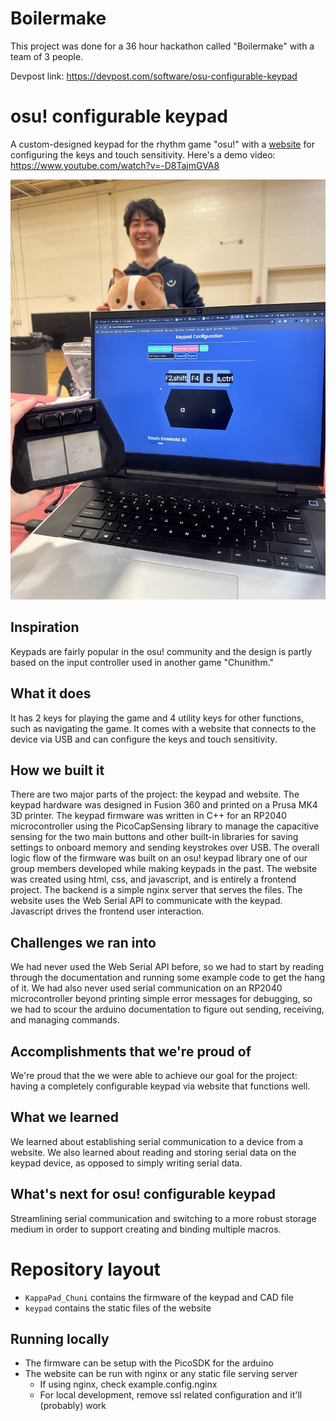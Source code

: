 # Boilermake
This project was done for a 36 hour hackathon called "Boilermake" with a team of 3 people.

Devpost link: https://devpost.com/software/osu-configurable-keypad

# osu! configurable keypad
A custom-designed keypad for the rhythm game "osu!" with a [website](https://keypad.sheppsu.me) for configuring the keys and touch sensitivity. Here's a demo video: https://www.youtube.com/watch?v=-D8TajmGVA8

![keypad.jpg](keypad.jpg)

## Inspiration
Keypads are fairly popular in the osu! community and the design is partly based on the input controller used in another game "Chunithm."

## What it does
It has 2 keys for playing the game and 4 utility keys for other functions, such as navigating the game. It comes with a website that connects to the device via USB and can configure the keys and touch sensitivity.

## How we built it
There are two major parts of the project: the keypad and website. The keypad hardware was designed in Fusion 360 and printed on a Prusa MK4 3D printer.  The keypad firmware was written in C++ for an RP2040 microcontroller using the PicoCapSensing library to manage the capacitive sensing for the two main buttons and other built-in libraries for saving settings to onboard memory and sending keystrokes over USB.  The overall logic flow of the firmware was built on an osu! keypad library one of our group members developed while making keypads in the past. The website was created using html, css, and javascript, and is entirely a frontend project. The backend is a simple nginx server that serves the files. The website uses the Web Serial API to communicate with the keypad. Javascript drives the frontend user interaction.

## Challenges we ran into
We had never used the Web Serial API before, so we had to start by reading through the documentation and running some example code to get the hang of it. We had also never used serial communication on an RP2040 microcontroller beyond printing simple error messages for debugging, so we had to scour the arduino documentation to figure out sending, receiving, and managing commands.

## Accomplishments that we're proud of
We're proud that the we were able to achieve our goal for the project: having a completely configurable keypad via website that functions well.

## What we learned
We learned about establishing serial communication to a device from a website. We also learned about reading and storing serial data on the keypad device, as opposed to simply writing serial data.

## What's next for osu! configurable keypad
Streamlining serial communication and switching to a more robust storage medium in order to support creating and binding multiple macros.

# Repository layout
- `KappaPad_Chuni` contains the firmware of the keypad and CAD file
- `keypad` contains the static files of the website

## Running locally
- The firmware can be setup with the PicoSDK for the arduino
- The website can be run with nginx or any static file serving server
  - If using nginx, check example.config.nginx
  - For local development, remove ssl related configuration and it'll (probably) work
